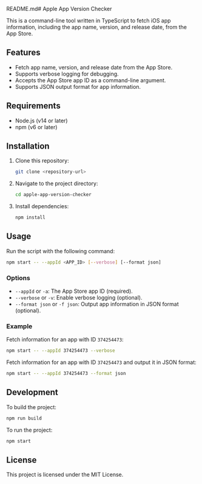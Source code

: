 README.md# Apple App Version Checker

This is a command-line tool written in TypeScript to fetch iOS app information, including the app name, version, and release date, from the App Store.

## Features
- Fetch app name, version, and release date from the App Store.
- Supports verbose logging for debugging.
- Accepts the App Store app ID as a command-line argument.
- Supports JSON output format for app information.

## Requirements
- Node.js (v14 or later)
- npm (v6 or later)

## Installation
1. Clone this repository:
   ```bash
   git clone <repository-url>
   ```
2. Navigate to the project directory:
   ```bash
   cd apple-app-version-checker
   ```
3. Install dependencies:
   ```bash
   npm install
   ```

## Usage
Run the script with the following command:
```bash
npm start -- --appId <APP_ID> [--verbose] [--format json]
```

### Options
- `--appId` or `-a`: The App Store app ID (required).
- `--verbose` or `-v`: Enable verbose logging (optional).
- `--format json` or `-f json`: Output app information in JSON format (optional).

### Example
Fetch information for an app with ID `374254473`:
```bash
npm start -- --appId 374254473 --verbose
```

Fetch information for an app with ID `374254473` and output it in JSON format:
```bash
npm start -- --appId 374254473 --format json
```

## Development
To build the project:
```bash
npm run build
```

To run the project:
```bash
npm start
```

## License
This project is licensed under the MIT License.

